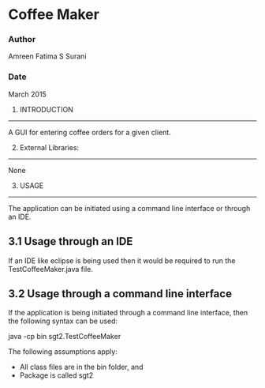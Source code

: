 # Coffee Maker #

### Author ###
Amreen Fatima S Surani

### Date ###
March 2015


1. INTRODUCTION
-----------------
A GUI for entering coffee orders for a given client.

2. External Libraries:
-----------------------
None

3. USAGE
---------

The application can be initiated using a command line interface or through an IDE.

3.1 Usage through an IDE
------------------------

If an IDE like eclipse is being used then it would be required to run the TestCoffeeMaker.java file. 

3.2 Usage through a command line interface
------------------------------------------

If the application is being initiated through a command line interface, then the following syntax can be used:

java -cp bin sgt2.TestCoffeeMaker

The following assumptions apply:
* All class files are in the bin folder, and
* Package is called sgt2